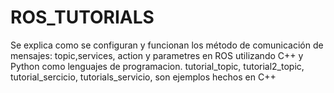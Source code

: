 # ROS_TUTORIALS
Se explica como se configuran y funcionan los método de comunicación de mensajes: topic,services, action y parametres en ROS utilizando C++ y Python como lenguajes de programacion.
tutorial_topic, tutorial2_topic, tutorial_sercicio, tutorials_servicio, son ejemplos hechos en C++
